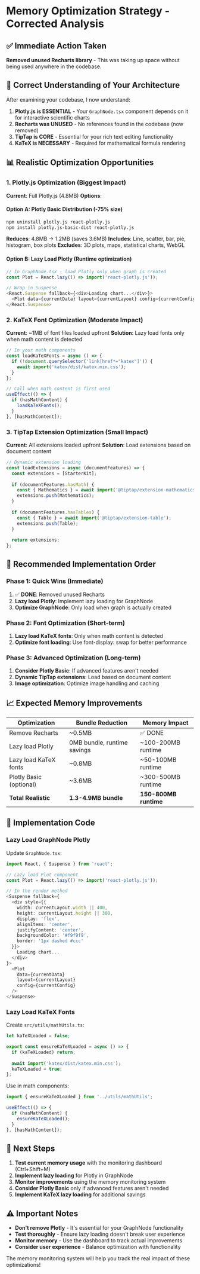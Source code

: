 # Memory Optimization Strategy - Corrected Analysis

## ✅ **Immediate Action Taken**

**Removed unused Recharts library** - This was taking up space without being used anywhere in the codebase.

## 🎯 **Correct Understanding of Your Architecture**

After examining your codebase, I now understand:

1. **Plotly.js is ESSENTIAL** - Your `GraphNode.tsx` component depends on it for interactive scientific charts
2. **Recharts was UNUSED** - No references found in the codebase (now removed)
3. **TipTap is CORE** - Essential for your rich text editing functionality
4. **KaTeX is NECESSARY** - Required for mathematical formula rendering

## 📊 **Realistic Optimization Opportunities**

### **1. Plotly.js Optimization (Biggest Impact)**

**Current**: Full Plotly.js (4.8MB)
**Options**:

#### Option A: Plotly Basic Distribution (-75% size)
```bash
npm uninstall plotly.js react-plotly.js
npm install plotly.js-basic-dist react-plotly.js
```
**Reduces**: 4.8MB → 1.2MB (saves 3.6MB)
**Includes**: Line, scatter, bar, pie, histogram, box plots
**Excludes**: 3D plots, maps, statistical charts, WebGL

#### Option B: Lazy Load Plotly (Runtime optimization)
```typescript
// In GraphNode.tsx - load Plotly only when graph is created
const Plot = React.lazy(() => import('react-plotly.js'));

// Wrap in Suspense
<React.Suspense fallback={<div>Loading chart...</div>}>
  <Plot data={currentData} layout={currentLayout} config={currentConfig} />
</React.Suspense>
```

### **2. KaTeX Font Optimization (Moderate Impact)**

**Current**: ~1MB of font files loaded upfront
**Solution**: Lazy load fonts only when math content is detected

```typescript
// In your math components
const loadKaTeXFonts = async () => {
  if (!document.querySelector('link[href*="katex"]')) {
    await import('katex/dist/katex.min.css');
  }
};

// Call when math content is first used
useEffect(() => {
  if (hasMathContent) {
    loadKaTeXFonts();
  }
}, [hasMathContent]);
```

### **3. TipTap Extension Optimization (Small Impact)**

**Current**: All extensions loaded upfront
**Solution**: Load extensions based on document content

```typescript
// Dynamic extension loading
const loadExtensions = async (documentFeatures) => {
  const extensions = [StarterKit];
  
  if (documentFeatures.hasMath) {
    const { Mathematics } = await import('@tiptap/extension-mathematics');
    extensions.push(Mathematics);
  }
  
  if (documentFeatures.hasTables) {
    const { Table } = await import('@tiptap/extension-table');
    extensions.push(Table);
  }
  
  return extensions;
};
```

## 🚀 **Recommended Implementation Order**

### **Phase 1: Quick Wins (Immediate)**
1. ✅ **DONE**: Removed unused Recharts
2. **Lazy load Plotly**: Implement lazy loading for GraphNode
3. **Optimize GraphNode**: Only load when graph is actually created

### **Phase 2: Font Optimization (Short-term)**
1. **Lazy load KaTeX fonts**: Only when math content is detected
2. **Optimize font loading**: Use font-display: swap for better performance

### **Phase 3: Advanced Optimization (Long-term)**
1. **Consider Plotly Basic**: If advanced features aren't needed
2. **Dynamic TipTap extensions**: Load based on document content
3. **Image optimization**: Optimize image handling and caching

## 📈 **Expected Memory Improvements**

| Optimization | Bundle Reduction | Memory Impact |
|-------------|------------------|---------------|
| Remove Recharts | ~0.5MB | ✅ DONE |
| Lazy load Plotly | 0MB bundle, runtime savings | ~100-200MB runtime |
| Lazy load KaTeX fonts | ~0.8MB | ~50-100MB runtime |
| Plotly Basic (optional) | ~3.6MB | ~300-500MB runtime |
| **Total Realistic** | **1.3-4.9MB bundle** | **150-800MB runtime** |

## 🔧 **Implementation Code**

### **Lazy Load GraphNode Plotly**

Update `GraphNode.tsx`:
```typescript
import React, { Suspense } from 'react';

// Lazy load Plot component
const Plot = React.lazy(() => import('react-plotly.js'));

// In the render method
<Suspense fallback={
  <div style={{
    width: currentLayout.width || 400,
    height: currentLayout.height || 300,
    display: 'flex',
    alignItems: 'center',
    justifyContent: 'center',
    backgroundColor: '#f9f9f9',
    border: '1px dashed #ccc'
  }}>
    Loading chart...
  </div>
}>
  <Plot 
    data={currentData}
    layout={currentLayout}
    config={currentConfig}
  />
</Suspense>
```

### **Lazy Load KaTeX Fonts**

Create `src/utils/mathUtils.ts`:
```typescript
let kaTeXLoaded = false;

export const ensureKaTeXLoaded = async () => {
  if (kaTeXLoaded) return;
  
  await import('katex/dist/katex.min.css');
  kaTeXLoaded = true;
};
```

Use in math components:
```typescript
import { ensureKaTeXLoaded } from '../utils/mathUtils';

useEffect(() => {
  if (hasMathContent) {
    ensureKaTeXLoaded();
  }
}, [hasMathContent]);
```

## 🎯 **Next Steps**

1. **Test current memory usage** with the monitoring dashboard (Ctrl+Shift+M)
2. **Implement lazy loading** for Plotly in GraphNode
3. **Monitor improvements** using the memory monitoring system
4. **Consider Plotly Basic** only if advanced features aren't needed
5. **Implement KaTeX lazy loading** for additional savings

## ⚠️ **Important Notes**

- **Don't remove Plotly** - It's essential for your GraphNode functionality
- **Test thoroughly** - Ensure lazy loading doesn't break user experience
- **Monitor memory** - Use the dashboard to track actual improvements
- **Consider user experience** - Balance optimization with functionality

The memory monitoring system will help you track the real impact of these optimizations!
